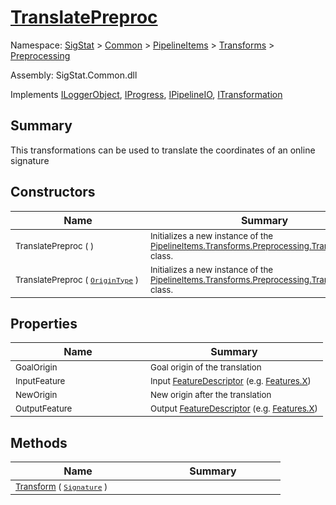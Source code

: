 # [TranslatePreproc](./TranslatePreproc.md)

Namespace: [SigStat]() > [Common](./../../../README.md) > [PipelineItems]() > [Transforms]() > [Preprocessing](./README.md)

Assembly: SigStat.Common.dll

Implements [ILoggerObject](./../../../ILoggerObject.md), [IProgress](./../../../Helpers/IProgress.md), [IPipelineIO](./../../../Pipeline/IPipelineIO.md), [ITransformation](./../../../ITransformation.md)

## Summary
This transformations can be used to translate the coordinates of an online signature

## Constructors

| Name | Summary | 
| --- | --- | 
| <sub>TranslatePreproc (  )</sub><div style="width: 200px">| <sub>Initializes a new instance of the [PipelineItems.Transforms.Preprocessing.TranslatePreproc](https://github.com/hargitomi97/sigstat/blob/master/docs/md/SigStat/Common/PipelineItems/Transforms/Preprocessing/TranslatePreproc.md) class.</sub><div style="width: 200px">| <br>
| <sub>TranslatePreproc ( [`OriginType`](./OriginType.md) )</sub><div style="width: 200px">| <sub>Initializes a new instance of the [PipelineItems.Transforms.Preprocessing.TranslatePreproc](https://github.com/hargitomi97/sigstat/blob/master/docs/md/SigStat/Common/PipelineItems/Transforms/Preprocessing/TranslatePreproc.md) class.</sub><div style="width: 200px">| <br>


## Properties

| Name | Summary | 
| --- | --- | 
| <sub>GoalOrigin</sub><div style="width: 200px">| <sub>Goal origin of the translation</sub><div style="width: 200px">| <br>
| <sub>InputFeature</sub><div style="width: 200px">| <sub>Input [FeatureDescriptor](https://github.com/hargitomi97/sigstat/blob/master/docs/md/SigStat/Common/FeatureDescriptor.md) (e.g. [Features.X](https://github.com/hargitomi97/sigstat/blob/master/docs/md/SigStat/Common/Features.md))</sub><div style="width: 200px">| <br>
| <sub>NewOrigin</sub><div style="width: 200px">| <sub>New origin after the translation</sub><div style="width: 200px">| <br>
| <sub>OutputFeature</sub><div style="width: 200px">| <sub>Output [FeatureDescriptor](https://github.com/hargitomi97/sigstat/blob/master/docs/md/SigStat/Common/FeatureDescriptor.md) (e.g. [Features.X](https://github.com/hargitomi97/sigstat/blob/master/docs/md/SigStat/Common/Features.md))</sub><div style="width: 200px">| <br>


## Methods

| Name | Summary | 
| --- | --- | 
| <sub>[Transform](./Methods/TranslatePreproc-100663825.md) ( [`Signature`](./../../../Signature.md) )</sub><div style="width: 200px">| <sub></sub><div style="width: 200px">| <br>


